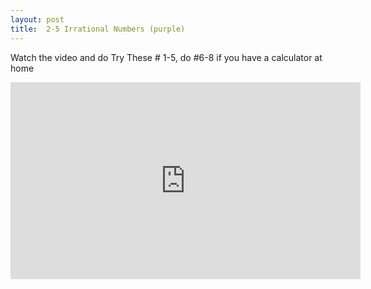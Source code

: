 ```yaml
---
layout: post
title:  2-5 Irrational Numbers (purple)
---
```


Watch the video and do Try These # 1-5, do #6-8 if you have a calculator at home
<iframe width="560" height="315" src="https://www.youtube.com/embed/A78KDIIN8po" frameborder="0" allowfullscreen></iframe>
